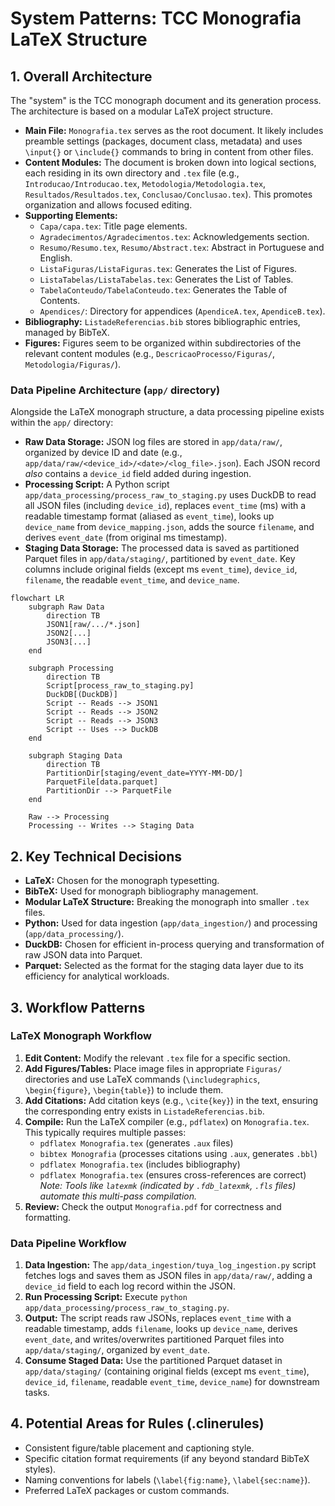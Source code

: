 # System Patterns: TCC Monografia LaTeX Structure

## 1. Overall Architecture

The "system" is the TCC monograph document and its generation process. The architecture is based on a modular LaTeX project structure.

-   **Main File:** `Monografia.tex` serves as the root document. It likely includes preamble settings (packages, document class, metadata) and uses `\input{}` or `\include{}` commands to bring in content from other files.
-   **Content Modules:** The document is broken down into logical sections, each residing in its own directory and `.tex` file (e.g., `Introducao/Introducao.tex`, `Metodologia/Metodologia.tex`, `Resultados/Resultados.tex`, `Conclusao/Conclusao.tex`). This promotes organization and allows focused editing.
-   **Supporting Elements:**
    -   `Capa/capa.tex`: Title page elements.
    -   `Agradecimentos/Agradecimentos.tex`: Acknowledgements section.
    -   `Resumo/Resumo.tex`, `Resumo/Abstract.tex`: Abstract in Portuguese and English.
    -   `ListaFiguras/ListaFiguras.tex`: Generates the List of Figures.
    -   `ListaTabelas/ListaTabelas.tex`: Generates the List of Tables.
    -   `TabelaConteudo/TabelaConteudo.tex`: Generates the Table of Contents.
    -   `Apendices/`: Directory for appendices (`ApendiceA.tex`, `ApendiceB.tex`).
-   **Bibliography:** `ListadeReferencias.bib` stores bibliographic entries, managed by BibTeX.
-   **Figures:** Figures seem to be organized within subdirectories of the relevant content modules (e.g., `DescricaoProcesso/Figuras/`, `Metodologia/Figuras/`).

### Data Pipeline Architecture (`app/` directory)

Alongside the LaTeX monograph structure, a data processing pipeline exists within the `app/` directory:

-   **Raw Data Storage:** JSON log files are stored in `app/data/raw/`, organized by device ID and date (e.g., `app/data/raw/<device_id>/<date>/<log_file>.json`). Each JSON record *also* contains a `device_id` field added during ingestion.
-   **Processing Script:** A Python script `app/data_processing/process_raw_to_staging.py` uses DuckDB to read all JSON files (including `device_id`), replaces `event_time` (ms) with a readable timestamp format (aliased as `event_time`), looks up `device_name` from `device_mapping.json`, adds the source `filename`, and derives `event_date` (from original ms timestamp).
-   **Staging Data Storage:** The processed data is saved as partitioned Parquet files in `app/data/staging/`, partitioned by `event_date`. Key columns include original fields (except ms `event_time`), `device_id`, `filename`, the readable `event_time`, and `device_name`.

```mermaid
flowchart LR
    subgraph Raw Data
        direction TB
        JSON1[raw/.../*.json]
        JSON2[...]
        JSON3[...]
    end

    subgraph Processing
        direction TB
        Script[process_raw_to_staging.py]
        DuckDB[(DuckDB)]
        Script -- Reads --> JSON1
        Script -- Reads --> JSON2
        Script -- Reads --> JSON3
        Script -- Uses --> DuckDB
    end

    subgraph Staging Data
        direction TB
        PartitionDir[staging/event_date=YYYY-MM-DD/]
        ParquetFile[data.parquet]
        PartitionDir --> ParquetFile
    end

    Raw --> Processing
    Processing -- Writes --> Staging Data
```

## 2. Key Technical Decisions

-   **LaTeX:** Chosen for the monograph typesetting.
-   **BibTeX:** Used for monograph bibliography management.
-   **Modular LaTeX Structure:** Breaking the monograph into smaller `.tex` files.
-   **Python:** Used for data ingestion (`app/data_ingestion/`) and processing (`app/data_processing/`).
-   **DuckDB:** Chosen for efficient in-process querying and transformation of raw JSON data into Parquet.
-   **Parquet:** Selected as the format for the staging data layer due to its efficiency for analytical workloads.

## 3. Workflow Patterns

### LaTeX Monograph Workflow

1.  **Edit Content:** Modify the relevant `.tex` file for a specific section.
2.  **Add Figures/Tables:** Place image files in appropriate `Figuras/` directories and use LaTeX commands (`\includegraphics`, `\begin{figure}`, `\begin{table}`) to include them.
3.  **Add Citations:** Add citation keys (e.g., `\cite{key}`) in the text, ensuring the corresponding entry exists in `ListadeReferencias.bib`.
4.  **Compile:** Run the LaTeX compiler (e.g., `pdflatex`) on `Monografia.tex`. This typically requires multiple passes:
    -   `pdflatex Monografia.tex` (generates `.aux` files)
    -   `bibtex Monografia` (processes citations using `.aux`, generates `.bbl`)
    -   `pdflatex Monografia.tex` (includes bibliography)
    -   `pdflatex Monografia.tex` (ensures cross-references are correct)
    *Note: Tools like `latexmk` (indicated by `.fdb_latexmk`, `.fls` files) automate this multi-pass compilation.*
5.  **Review:** Check the output `Monografia.pdf` for correctness and formatting.

### Data Pipeline Workflow

1.  **Data Ingestion:** The `app/data_ingestion/tuya_log_ingestion.py` script fetches logs and saves them as JSON files in `app/data/raw/`, adding a `device_id` field to each log record within the JSON.
2.  **Run Processing Script:** Execute `python app/data_processing/process_raw_to_staging.py`.
3.  **Output:** The script reads raw JSONs, replaces `event_time` with a readable timestamp, adds `filename`, looks up `device_name`, derives `event_date`, and writes/overwrites partitioned Parquet files into `app/data/staging/`, organized by `event_date`.
4.  **Consume Staged Data:** Use the partitioned Parquet dataset in `app/data/staging/` (containing original fields (except ms `event_time`), `device_id`, `filename`, readable `event_time`, `device_name`) for downstream tasks.

## 4. Potential Areas for Rules (.clinerules)

-   Consistent figure/table placement and captioning style.
-   Specific citation format requirements (if any beyond standard BibTeX styles).
-   Naming conventions for labels (`\label{fig:name}`, `\label{sec:name}`).
-   Preferred LaTeX packages or custom commands.
